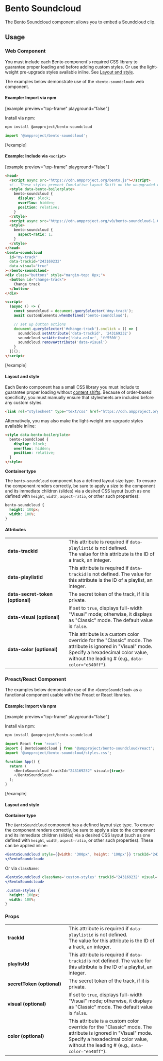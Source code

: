 # Bento Soundcloud

The Bento Soundcloud component allows you to embed a Soundcloud clip.
## Usage

### Web Component

You must include each Bento component's required CSS library to guarantee proper loading and before adding custom styles. Or use the light-weight pre-upgrade styles available inline. See [Layout and style](#layout-and-style).

The examples below demonstrate use of the `<bento-soundcloud>` web component.

#### Example: Import via npm

[example preview="top-frame" playground="false"]

Install via npm:

```sh
npm install @ampproject/bento-soundcloud
```

```javascript
import '@ampproject/bento-soundcloud';
```

[/example]

#### Example: Include via `<script>`

[example preview="top-frame" playground="false"]

```html
<head>
  <script async src="https://cdn.ampproject.org/bento.js"></script>
  <!-- These styles prevent Cumulative Layout Shift on the unupgraded custom element -->
  <style data-bento-boilerplate>
    bento-soundcloud {
      display: block;
      overflow: hidden;
      position: relative;
    }
  </style>
  <script async src="https://cdn.ampproject.org/v0/bento-soundcloud-1.0.js"></script>
  <style>
    bento-soundcloud {
      aspect-ratio: 1;
    }
  </style>
</head>
<bento-soundcloud
  id="my-track"
  data-trackid="243169232"
  data-visual="true"
></bento-soundcloud>
<div class="buttons" style="margin-top: 8px;">
  <button id="change-track">
    Change track
  </button>
</div>

<script>
  (async () => {
    const soundcloud = document.querySelector('#my-track');
    await customElements.whenDefined('bento-soundcloud');

    // set up button actions
    document.querySelector('#change-track').onclick = () => {
      soundcloud.setAttribute('data-trackid', '243169232')
      soundcloud.setAttribute('data-color', 'ff5500')
      soundcloud.removeAttribute('data-visual')
    }
  })();
</script>
```

[/example]

#### Layout and style

Each Bento component has a small CSS library you must include to guarantee proper loading without [content shifts](https://web.dev/cls/). Because of order-based specificity, you must manually ensure that stylesheets are included before any custom styles.

```html
<link rel="stylesheet" type="text/css" href="https://cdn.ampproject.org/v0/bento-soundcloud-1.0.css">
```

Alternatively, you may also make the light-weight pre-upgrade styles available inline:

```html
<style data-bento-boilerplate>
  bento-soundcloud {
    display: block;
    overflow: hidden;
    position: relative;
  }
</style>
```

**Container type**

The `bento-soundcloud` component has a defined layout size type. To ensure the component renders correctly, be sure to apply a size to the component and its immediate children (slides) via a desired CSS layout (such as one defined with `height`, `width`, `aspect-ratio`, or other such properties):

```css
bento-soundcloud {
  height: 100px;
  width: 100%;
}
```

#### Attributes

<table>
  <tr>
    <td width="40%"><strong>data-trackid</strong></td>
    <td>This attribute is required if <code>data-playlistid</code> is not defined.<br />
The value for this attribute is the ID of a track, an integer.</td>
  </tr>
  <tr>
    <td width="40%"><strong>data-playlistid</strong></td>
    <td>This attribute is required if <code>data-trackid</code> is not defined.
The value for this attribute is the ID of a playlist, an integer.</td>
  </tr>
  <tr>
    <td width="40%"><strong>data-secret-token (optional)</strong></td>
    <td>The secret token of the track, if it is private.</td>
  </tr>
  <tr>
    <td width="40%"><strong>data-visual (optional)</strong></td>
    <td>If set to <code>true</code>, displays full-width "Visual" mode; otherwise, it displays as "Classic" mode. The default value is <code>false</code>.</td>
  </tr>
  <tr>
    <td width="40%"><strong>data-color (optional)</strong></td>
    <td>This attribute is a custom color override for the "Classic" mode. The attribute is ignored in "Visual" mode. Specify a hexadecimal color value, without the leading # (e.g., <code>data-color="e540ff"</code>).</td>
  </tr>
</table>

### Preact/React Component

The examples below demonstrate use of the `<BentoSoundcloud>` as a functional component usable with the Preact or React libraries.

#### Example: Import via npm

[example preview="top-frame" playground="false"]

Install via npm:

```sh
npm install @ampproject/bento-soundcloud
```

```javascript
import React from 'react';
import { BentoSoundcloud } from '@ampproject/bento-soundcloud/react';
import '@ampproject/bento-soundcloud/styles.css';

function App() {
  return (
    <BentoSoundcloud trackId="243169232" visual={true}>
    </BentoSoundcloud>
  );
}
```

[/example]

#### Layout and style

**Container type**

The `BentoSoundcloud` component has a defined layout size type. To ensure the component renders correctly, be sure to apply a size to the component and its immediate children (slides) via a desired CSS layout (such as one defined with `height`, `width`, `aspect-ratio`, or other such properties). These can be applied inline:

```jsx
<BentoSoundcloud style={{width: '300px', height: '100px'}} trackId="243169232" visual={true}>
</BentoSoundcloud>
```

Or via `className`:

```jsx
<BentoSoundcloud className='custom-styles' trackId="243169232" visual={true}>
</BentoSoundcloud>
```

```css
.custom-styles {
  height: 100px;
  width: 100%;
}
```

### Props

<table>
  <tr>
    <td width="40%"><strong>trackId</strong></td>
    <td>This attribute is required if <code>data-playlistid</code> is not defined.<br />
The value for this attribute is the ID of a track, an integer.</td>
  </tr>
  <tr>
    <td width="40%"><strong>playlistId</strong></td>
    <td>This attribute is required if <code>data-trackid</code> is not defined.
The value for this attribute is the ID of a playlist, an integer.</td>
  </tr>
  <tr>
    <td width="40%"><strong>secretToken (optional)</strong></td>
    <td>The secret token of the track, if it is private.</td>
  </tr>
  <tr>
    <td width="40%"><strong>visual (optional)</strong></td>
    <td>If set to <code>true</code>, displays full-width "Visual" mode; otherwise, it displays as "Classic" mode. The default value is <code>false</code>.</td>
  </tr>
  <tr>
    <td width="40%"><strong>color (optional)</strong></td>
    <td>This attribute is a custom color override for the "Classic" mode. The attribute is ignored in "Visual" mode. Specify a hexadecimal color value, without the leading # (e.g., <code>data-color="e540ff"</code>).</td>
  </tr>
</table>
